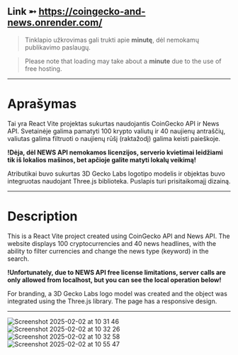 Link ➵ https://coingecko-and-news.onrender.com/
---
> Tinklapio užkrovimas gali trukti apie **minutę**, dėl nemokamų publikavimo paslaugų.

> Please note that loading may take about a **minute** due to the use of free hosting.
---
# Aprašymas
Tai yra React Vite projektas sukurtas naudojantis CoinGecko API ir News API.
Svetainėje galima pamatyti 100 krypto valiutų ir 40 naujienų antraščių, valiutas galima filtruoti o naujienų rūšį (raktažodį) galima keisti paieškoje.

**!Dėja, dėl NEWS API nemokamos licenzijos, serverio kvietimai leidžiami tik iš lokalios mašinos, bet apčioje galite matyti lokalų veikimą!**

Atributikai buvo sukurtas 3D Gecko Labs logotipo modelis ir objektas buvo integruotas naudojant Three.js biblioteka.
Puslapis turi prisitaikomajį dizainą.

---

# Description
This is a React Vite project created using CoinGecko API and News API.
The website displays 100 cryptocurrencies and 40 news headlines, with the ability to filter currencies and change the news type (keyword) in the search.

**!Unfortunately, due to NEWS API free license limitations, server calls are only allowed from localhost, but you can see the local operation below!**

For branding, a 3D Gecko Labs logo model was created and the object was integrated using the Three.js library.
The page has a responsive design.

---
![Screenshot 2025-02-02 at 10 31 46](https://github.com/user-attachments/assets/9f91298a-b6a8-4a30-8cc0-7c82e805d98b)
![Screenshot 2025-02-02 at 10 32 26](https://github.com/user-attachments/assets/bda8965e-aeec-451b-9b91-4f777099b381)
![Screenshot 2025-02-02 at 10 32 58](https://github.com/user-attachments/assets/fdcb6d02-fd82-4075-8304-0dad565b7d33)
![Screenshot 2025-02-02 at 10 55 47](https://github.com/user-attachments/assets/dc7b7f56-447d-42be-ac25-942b538f470b)
